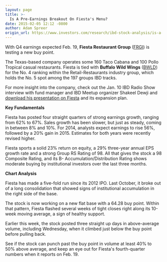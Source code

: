 ```yaml
---
layout: page
title: >-
  Is A Pre-Earnings Breakout On Fiesta's Menu?
date: 2015-02-05 12:12 -0800
author: Adam Spreer
origin_url: https://www.investors.com/research/ibd-stock-analysis/is-a-pre-earnings-breakout-on-fiestas-menu/
---
```





  



With Q4 earnings expected Feb. 19, **Fiesta Restaurant Group** ([FRGI](https://research.investors.com/quote.aspx?symbol=FRGI)) is testing a new buy point.

  

The Texas-based company operates some 160 Taco Cabana and 100 Pollo Tropical casual restaurants. Fiesta is tied with **Buffalo Wild Wings** ([BWLD](https://research.investors.com/quote.aspx?symbol=BWLD)) for the No. 4 ranking within the Retail-Restaurants industry group, which holds the No. 5 spot among the 197 groups IBD tracks.

  

For more insight into the company, check out the Jan. 10 IBD Radio Show interview with fund manager and IBD Meetup organizer Shakeel Dewji and [download his presentation on Fiesta](http://news.investors.com/011015-734189-january-10-2015-how-to-make-money-in-stocks-radio-show.htm#strategies) and its expansion plan.

  

**Key Fundamentals**

  

Fiesta has posted four straight quarters of strong earnings growth, ranging from 62% to 67%. Sales growth has been slower, but just as steady, coming in between 8% and 10%. For 2014, analysts expect earnings to rise 56%, followed by a 20% gain in 2015. Estimates for both years were recently revised higher.

  

Fiesta sports a solid 23% return on equity, a 29% three-year annual EPS growth rate and a strong Group RS Rating of 98. All that gives the stock a 98 Composite Rating, and its B- Accumulation/Distribution Rating shows moderate buying by institutional investors over the last three months.

  

**Chart Analysis**

  

Fiesta has made a five-fold run since its 2012 IPO. Last October, it broke out of a long consolidation that showed signs of institutional accumulation in the right side of the base.

  

The stock is now working on a new flat base with a 64.28 buy point. Within that pattern, Fiesta flashed several weeks of tight closes right along its 10-week moving average, a sign of healthy support.

  

Earlier this week, the stock posted three straight up days in above-average volume, including Wednesday, when it climbed just below the buy point before pulling back.

  

See if the stock can punch past the buy point in volume at least 40% to 50% above average, and keep an eye out for Fiesta's fourth-quarter numbers when it reports on Feb. 19.




